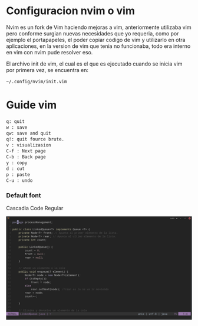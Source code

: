# Configuracion nvim o vim
Nvim es un fork de Vim haciendo mejoras a vim, anteriormente utilizaba vim pero conforme surgian nuevas necesidades 
que yo requeria, como por ejemplo el portapapeles, el poder copiar codigo de vim y utilizarlo en otra aplicaciones,
en la version de vim que tenia no funcionaba, todo era interno en vim con nvim pude resolver eso.

El archivo init de vim, el cual es el que es ejecutado cuando se inicia vim por primera vez, se encuentra en:
~~~
~/.config/nvim/init.vim
~~~

# Guide vim
~~~
q: quit
w : save
qw: save and quit
q!: quit fource brute.
v : visualizasion
C-f : Next page
C-b : Back page
y : copy
d : cut
p : paste
C-u : undo
~~~

### Default font
Cascadia Code Regular

![Linked java](./img/alacrittyDroidSansMono.png)

